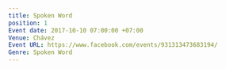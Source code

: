 ```yaml
---
title: Spoken Word
position: 1
Event date: 2017-10-10 07:00:00 +07:00
Venue: Chávez
Event URL: https://www.facebook.com/events/931313473683194/
Genre: Spoken Word
---
```


